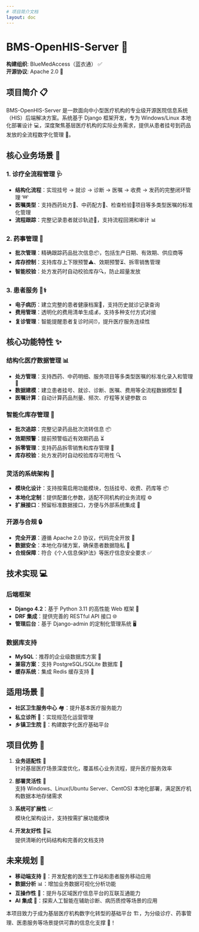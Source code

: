 ```yaml
---
# 项目简介文档
layout: doc
---
```


# BMS-OpenHIS-Server 🏥

**构建组织**: BlueMedAccess（蓝衣通） ✅  
**开源协议**: Apache 2.0 📜

## 项目简介 📋

BMS-OpenHIS-Server 是一款面向中小型医疗机构的专业级开源医院信息系统（HIS）后端解决方案。系统基于 Django 框架开发，专为 Windows/Linux 本地化部署设计 💻，深度聚焦基层医疗机构的实际业务需求，提供从患者挂号到药品发放的全流程数字化管理 🔄。

## 核心业务场景 🎯

### 1. 诊疗全流程管理 🩺
- **结构化流程**：实现挂号 → 就诊 → 诊断 → 医嘱 → 收费 → 发药的完整闭环管理 ➿
- **医嘱类型**：支持西药处方💊、中药配方🌿、检查检验🔬项目等多类型医嘱的标准化管理
- **流程跟踪**：完整记录患者就诊轨迹👣，支持流程回溯和审计 📊

### 2. 药事管理 💊
- **批次管理**：精确跟踪药品批次信息📦，包括生产日期、有效期、供应商等
- **库存控制**：支持库存上下限预警⚠️、效期预警⏳、拆零销售管理
- **智能校验**：处方发药时自动校验库存🔍，防止超量发放

### 3. 患者服务 👨⚕️
- **电子病历**：建立完整的患者健康档案📁，支持历史就诊记录查询
- **费用管理**：透明化的费用清单生成💰，支持多种支付方式对接
- **复诊管理**：智能提醒患者复诊时间⏰，提升医疗服务连续性

## 核心功能特性 ✨

### 结构化医疗数据管理 📊
- **处方管理**：支持西药、中药明细、服务项目等多类型医嘱的标准化录入和管理 📝
- **数据建模**：建立患者挂号、就诊、诊断、医嘱、费用等全流程数据模型 🧩
- **医嘱计算**：自动计算药品剂量、频次、疗程等关键参数 ⚖️

### 智能化库存管理 🤖
- **批次追踪**：完整记录药品批次流转信息 📦
- **效期预警**：提前预警临近有效期药品 ⏳
- **拆零管理**：支持药品拆零销售和库存管理 🔪
- **库存校验**：处方发药时自动校验库存可用性 🔍

### 灵活的系统架构 🧩
- **模块化设计**：支持按需启用功能模块，包括挂号、收费、药库等 📦
- **本地化定制**：提供配置化参数，适配不同机构的业务流程 ⚙️
- **扩展接口**：预留标准数据接口，方便与外部系统集成 🔗

### 开源与合规 🔒
- **完全开源**：遵循 Apache 2.0 协议，代码完全开放 📂
- **数据安全**：本地化存储方案，确保患者数据隐私 🔐
- **合规保障**：符合《个人信息保护法》等医疗信息安全要求 ✅

## 技术实现 💻

### 后端框架
- **Django 4.2**：基于 Python 3.11 的高性能 Web 框架 🐍
- **DRF 集成**：提供完善的 RESTful API 接口 🌐
- **管理后台**：基于 Django-admin 的定制化管理系统 🖥️

### 数据库支持
- **MySQL**：推荐的企业级数据库方案 🐬
- **兼容方案**：支持 PostgreSQL/SQLite 数据库 💾
- **缓存系统**：集成 Redis 缓存支持 🚀

## 适用场景 🏢

- **社区卫生服务中心** 🏘️：提升基本医疗服务能力
- **私立诊所** 🏥：实现规范化运营管理
- **乡镇卫生院** 🌳：构建数字化医疗基础平台

## 项目优势 🌟

1. **业务适配性** 🎯  
   针对基层医疗场景深度优化，覆盖核心业务流程，提升医疗服务效率

2. **部署灵活性** 🚀  
   支持 Windows、Linux(Ubuntu Server、CentOS) 本地化部署，满足医疗机构数据本地存储需求

3. **系统可扩展性** 📈  
   模块化架构设计，支持按需扩展功能模块

4. **开发友好性** 👨💻  
   提供清晰的代码结构和完善的文档支持

## 未来规划 🔮

- **移动端支持** 📱：开发配套的医生工作站和患者服务移动应用
- **数据分析** 📊：增加业务数据可视化分析功能
- **互操作性** 🔄：提升与区域医疗信息平台的互联互通能力
- **AI 集成** 🤖：探索人工智能在辅助诊断、病历质控等场景的应用

本项目致力于成为基层医疗机构数字化转型的基础平台 🏗️，为分级诊疗、药事管理、医患服务等场景提供可靠的信息化支撑 💪！